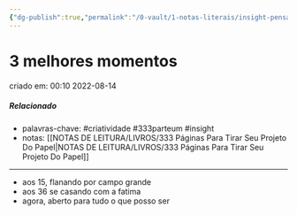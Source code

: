 ```yaml
---
{"dg-publish":true,"permalink":"/0-vault/1-notas-literais/insight-pensamento-e-meditacao/3-melhores-momentos/","tags":["criatividade","333parteum","insight"],"dgHomeLink":true,"dgShowLocalGraph":true,"dgShowFileTree":true,"dgEnableSearch":true,"noteIcon":""}
---
```


# 3 melhores momentos
criado em: 00:10 2022-08-14

##### Relacionado
- palavras-chave: #criatividade #333parteum #insight 
-  notas: [[NOTAS DE LEITURA/LIVROS/333 Páginas Para Tirar Seu Projeto Do Papel\|NOTAS DE LEITURA/LIVROS/333 Páginas Para Tirar Seu Projeto Do Papel]]

---
- aos 15, flanando por campo grande
- aos 36 se casando com a fatima
- agora, aberto para tudo o que posso ser
